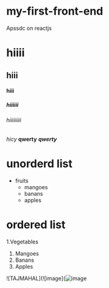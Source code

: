# my-first-front-end
Apssdc on reactjs
# hiiii
## hiii
#### hiii
##### hiiiiii
###### hiiiiiiiii
*hicy*
**qwerty**
***qwerty***
# unorderd list
* fruits
  * mangoes
  * banans
  * apples
# ordered list
1.Vegetables
  1. Mangoes
  2. Banans
  3. Apples

![TAJMAHAL](![image](![image](https://user-images.githubusercontent.com/76223596/118024340-33b8d580-b37c-11eb-9e73-dda81cc24ad9.png)




